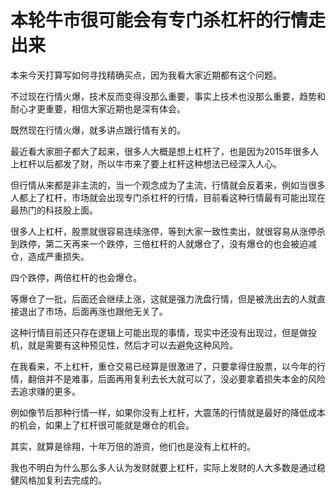 # 本轮牛市很可能会有专门杀杠杆的行情走出来

本来今天打算写如何寻找精确买点，因为我看大家近期都有这个问题。

不过现在行情火爆，技术反而变得没那么重要，事实上技术也没那么重要，趋势和耐心才更重要，相信大家近期也是深有体会。

既然现在行情火爆，就多讲点跟行情有关的。

最近看大家胆子都大了起来，很多人大概是想上杠杆了，也是因为2015年很多人上杠杆以后都发了财，所以牛市来了要上杠杆这种想法已经深入人心。

但行情从来都是非主流的，当一个观念成为了主流，行情就会反着来，例如当很多人都上了杠杆，市场就会出现专门杀杠杆的行情，目前看这种行情最有可能出现在最热门的科技股上面。

很多人上杠杆，股票就很容易连续涨停，等到大家一致性卖出，就很容易从涨停杀到跌停，第二天再来一个跌停，三倍杠杆的人就爆仓了，没有爆仓的也会被迫减仓，造成严重损失。

四个跌停，两倍杠杆的也会爆仓。

等爆仓了一批，后面还会继续上涨，这就是强力洗盘行情，但是被洗出去的人就直接退出了市场，后面再涨也跟他无关了。

这种行情目前还只存在逻辑上可能出现的事情，现实中还没有出现过，但是做投机，就是需要有这种预见性，然后才可以去避免这种风险。

在我看来，不上杠杆，重仓交易已经算是很激进了，只要拿得住股票，以今年的行情，翻倍并不是难事，后面再用复利去长大就可以了，没必要拿着损失本金的风险去追求赚的更多。

例如像节后那种行情一样，如果你没有上杠杆，大震荡的行情就是最好的降低成本的机会，如果上了杠杆很可能就是爆仓的机会。

其实，就算是徐翔，十年万倍的游资，他们也是没有上杠杆的。

我也不明白为什么那么多人认为发财就要上杠杆，实际上发财的人大多数是通过稳健风格加复利去完成的。
